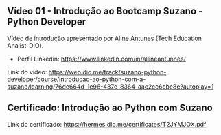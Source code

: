  
## Vídeo 01 - Introdução ao Bootcamp Suzano - Python Developer

Vídeo de introdução apresentado por Aline Antunes (Tech Education Analist-DIO).
- Perfil Linkedin: https://www.linkedin.com/in/allineantunnes/

Link do vídeo: https://web.dio.me/track/suzano-python-developer/course/introducao-ao-python-com-a-suzano/learning/76de664d-1e96-437e-8364-aac2cc6cbc8e?autoplay=1

## Certificado: Introdução ao Python com Suzano

Link do certificado: https://hermes.dio.me/certificates/T2JYMJOX.pdf